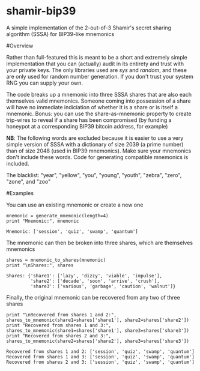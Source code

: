 # shamir-bip39
A simple implementation of the 2-out-of-3 Shamir's secret sharing algorithm (SSSA) for BIP39-like mnemonics

#Overview

Rather than full-featured this is meant to be a short and extremely simple implementation that you can (actually) audit in its entirety and trust with your private keys. The only libraries used are *sys* and *random*, and these are only used for random number generation. If you don't trust your system RNG you can supply your own.

The code breaks up a mnemonic into three SSSA shares that are also each themselves valid mnemonics. Someone coming into possession of a share will have no immediate indiciation of whether it is a share or is itself a mnemonic. Bonus: you can use the share-as-mnemonic property to create trip-wires to reveal if a share has been compromised (by funding a honeypot at a corresponding BIP39 bitcoin address, for example) 

**NB**: The following words are excluded because it is easier to use a very simple version of SSSA with a dictionary of size 2039 (a prime number) than of size 2048 (used in BIP39 mnemonics). Make sure your mnemonics don't include these words. Code for generating compatible mnemonics is included.

The blacklist: "year", "yellow", "you", "young", "youth", "zebra", "zero", "zone", and "zoo"

#Examples

You can use an existing mnemonic or create a new one

```
mnemonic = generate_mnemonic(length=4)
print "Mnemonic:", mnemonic
```

```
Mnemonic: ['session', 'quiz', 'swamp', 'quantum']
```

The mnemonic can then be broken into three shares, which are themselves mnemonics

```
shares = mnemonic_to_shares(mnemonic)
print "\nShares:", shares
```

```
Shares: {'share1': ['lazy', 'dizzy', 'viable', 'impulse'],
         'share2': ['decade', 'soon', 'arrive', 'crush'],
         'share3': ['various', 'garbage', 'caution', 'walnut']}
```

Finally, the original mnemonic can be recovered from any two of three shares

```
print "\nRecovered from shares 1 and 2:", shares_to_mnemonic(share1=shares['share1'], share2=shares['share2'])
print "Recovered from shares 1 and 3:", shares_to_mnemonic(share1=shares['share1'], share3=shares['share3'])
print "Recovered from shares 2 and 3:", shares_to_mnemonic(share2=shares['share2'], share3=shares['share3'])
```

```
Recovered from shares 1 and 2: ['session', 'quiz', 'swamp', 'quantum']
Recovered from shares 1 and 3: ['session', 'quiz', 'swamp', 'quantum']
Recovered from shares 2 and 3: ['session', 'quiz', 'swamp', 'quantum']
```